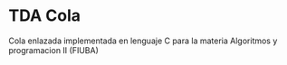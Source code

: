 # TDA Cola 
Cola enlazada implementada en lenguaje C para la materia Algoritmos y programacion II (FIUBA)
